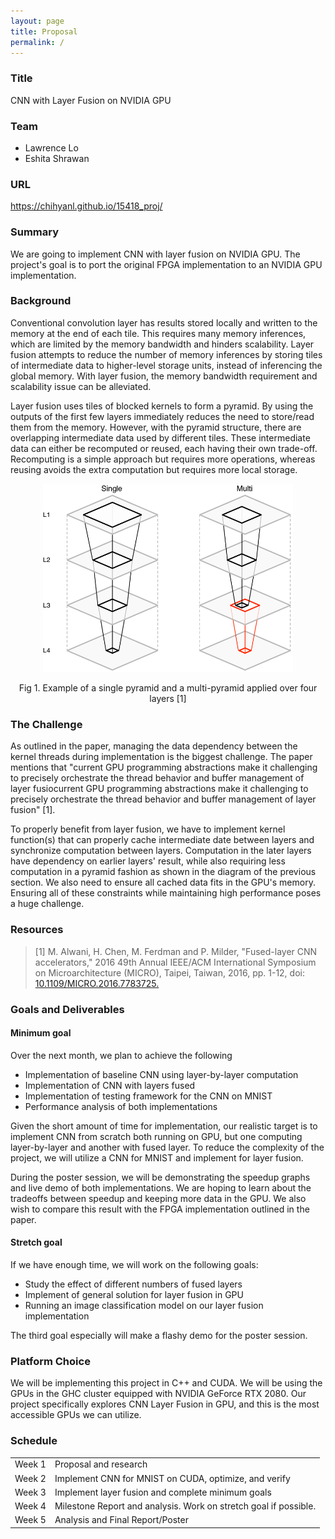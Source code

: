 ```yaml
---
layout: page
title: Proposal
permalink: /
---
```

### Title
CNN with Layer Fusion on NVIDIA GPU
### Team
* Lawrence Lo
* Eshita Shrawan

### URL
<https://chihyanl.github.io/15418_proj/>
### Summary
We are going to implement CNN with layer fusion on NVIDIA GPU. The project's goal is to port the original FPGA implementation to an NVIDIA GPU implementation.
### Background
Conventional convolution layer has results stored locally and written to the memory at the end of each tile. This requires many memory inferences, which are limited by the memory bandwidth and hinders scalability. Layer fusion attempts to reduce the number of memory inferences by storing tiles of intermediate data to higher-level storage units, instead of inferencing the global memory. With layer fusion, the memory bandwidth requirement and scalability issue can be alleviated.

Layer fusion uses tiles of blocked kernels to form a pyramid. By using the outputs of the first few layers immediately reduces the need to store/read them from the memory. However, with the pyramid structure, there are overlapping intermediate data used by different tiles. These intermediate data can either be recomputed or reused, each having their own trade-off. Recomputing is a simple approach but requires more operations, whereas reusing avoids the extra computation but requires more local storage.

<p align="center">
  <img src="./fusion_pyramid.png" width=400>
</p>
<p align="center">
  Fig 1. Example of a single pyramid and a multi-pyramid applied over four layers [1]
</p>

### The Challenge
As outlined in the paper, managing the data dependency between the kernel threads during implementation is the biggest challenge. The paper mentions that "current GPU programming abstractions make it challenging to precisely orchestrate the thread behavior and buffer management of layer fusiocurrent GPU programming abstractions make it challenging to precisely orchestrate the thread behavior and buffer management of layer fusion" [1].

To properly benefit from layer fusion, we have to implement kernel function(s) that can properly cache intermediate date between layers and synchronize computation between layers. Computation in the later layers have dependency on earlier layers' result, while also requiring less computation in a pyramid fashion as shown in the diagram of the previous section. We also need to ensure all cached data fits in the GPU's memory. Ensuring all of these constraints while maintaining high performance poses a huge challenge.

### Resources
> [1] M. Alwani, H. Chen, M. Ferdman and P. Milder, "Fused-layer CNN accelerators," 2016 49th Annual IEEE/ACM International Symposium on Microarchitecture (MICRO), Taipei, Taiwan, 2016, pp. 1-12, doi: [10.1109/MICRO.2016.7783725.](https://doi.org/10.1109/MICRO.2016.7783725)

### Goals and Deliverables
#### Minimum goal
Over the next month, we plan to achieve the following
* Implementation of baseline CNN using layer-by-layer computation
* Implementation of CNN with layers fused
* Implementation of testing framework for the CNN on MNIST
* Performance analysis of both implementations

Given the short amount of time for implementation, our realistic target is to implement CNN from scratch both running on GPU, but one computing layer-by-layer and another with fused layer. To reduce the complexity of the project, we will utilize a CNN for MNIST and implement for layer fusion.

During the poster session, we will be demonstrating the speedup graphs and live demo of both implementations. We are hoping to learn about the tradeoffs between speedup and keeping more data in the GPU. We also wish to compare this result with the FPGA implementation outlined in the paper.

#### Stretch goal
If we have enough time, we will work on the following goals:
* Study the effect of different numbers of fused layers
* Implement of general solution for layer fusion in GPU
* Running an image classification model on our layer fusion implementation

The third goal especially will make a flashy demo for the poster session.

### Platform Choice
We will be implementing this project in C++ and CUDA. We will be using the GPUs in the GHC cluster equipped with NVIDIA GeForce RTX 2080. Our project specifically explores CNN Layer Fusion in GPU, and this is the most accessible GPUs we can utilize.

### Schedule
| | |
|-|-|
| Week 1 | Proposal and research |
| Week 2 | Implement CNN for MNIST on CUDA, optimize, and verify |
| Week 3 | Implement layer fusion and complete minimum goals |
| Week 4 | Milestone Report and analysis. Work on stretch goal if possible. |
| Week 5 | Analysis and Final Report/Poster |
